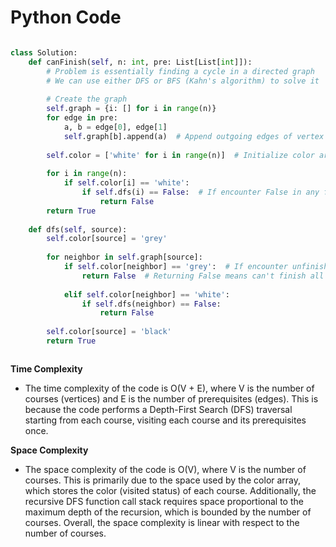 # Python Code

```python

class Solution:
    def canFinish(self, n: int, pre: List[List[int]]):
        # Problem is essentially finding a cycle in a directed graph
        # We can use either DFS or BFS (Kahn's algorithm) to solve it
        
        # Create the graph
        self.graph = {i: [] for i in range(n)}
        for edge in pre:
            a, b = edge[0], edge[1]
            self.graph[b].append(a)  # Append outgoing edges of vertex b
        
        self.color = ['white' for i in range(n)]  # Initialize color array
        
        for i in range(n):
            if self.color[i] == 'white':
                if self.dfs(i) == False:  # If encounter False in any function call, return False
                    return False
        return True
    
    def dfs(self, source):
        self.color[source] = 'grey'
        
        for neighbor in self.graph[source]:
            if self.color[neighbor] == 'grey':  # If encounter unfinished edge, cycle is found
                return False  # Returning False means can't finish all the courses
            
            elif self.color[neighbor] == 'white':
                if self.dfs(neighbor) == False:
                    return False
        
        self.color[source] = 'black'
        return True



```

**Time Complexity**
- The time complexity of the code is O(V + E), where V is the number of courses (vertices) and E is the number of prerequisites (edges). This is because the code performs a Depth-First Search (DFS) traversal starting from each course, visiting each course and its prerequisites once.

**Space Complexity**
- The space complexity of the code is O(V), where V is the number of courses. This is primarily due to the space used by the color array, which stores the color (visited status) of each course. Additionally, the recursive DFS function call stack requires space proportional to the maximum depth of the recursion, which is bounded by the number of courses. Overall, the space complexity is linear with respect to the number of courses.
